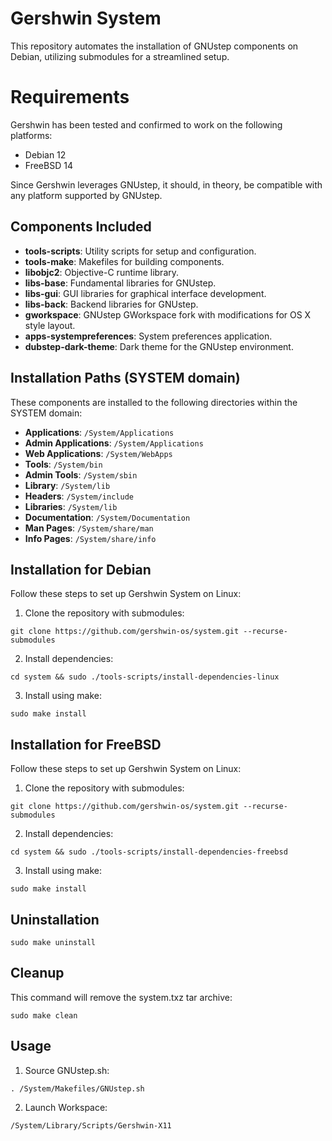 # Gershwin System

This repository automates the installation of GNUstep components on Debian, utilizing submodules for a streamlined setup.

# Requirements

Gershwin has been tested and confirmed to work on the following platforms:

* Debian 12
* FreeBSD 14

Since Gershwin leverages GNUstep, it should, in theory, be compatible with any platform supported by GNUstep.

## Components Included

- **tools-scripts**: Utility scripts for setup and configuration.
- **tools-make**: Makefiles for building components.
- **libobjc2**: Objective-C runtime library.
- **libs-base**: Fundamental libraries for GNUstep.
- **libs-gui**: GUI libraries for graphical interface development.
- **libs-back**: Backend libraries for GNUstep.
- **gworkspace**: GNUstep GWorkspace fork with modifications for OS X style layout.
- **apps-systempreferences**: System preferences application.
- **dubstep-dark-theme**: Dark theme for the GNUstep environment.

## Installation Paths (SYSTEM domain)

These components are installed to the following directories within the SYSTEM domain:

- **Applications**: `/System/Applications`
- **Admin Applications**: `/System/Applications`
- **Web Applications**: `/System/WebApps`
- **Tools**: `/System/bin`
- **Admin Tools**: `/System/sbin`
- **Library**: `/System/lib`
- **Headers**: `/System/include`
- **Libraries**: `/System/lib`
- **Documentation**: `/System/Documentation`
- **Man Pages**: `/System/share/man`
- **Info Pages**: `/System/share/info`

## Installation for Debian

Follow these steps to set up Gershwin System on Linux:

1. Clone the repository with submodules:

```
git clone https://github.com/gershwin-os/system.git --recurse-submodules
```

2. Install dependencies:
```
cd system && sudo ./tools-scripts/install-dependencies-linux
```

3. Install using make:
```
sudo make install
```

## Installation for FreeBSD

Follow these steps to set up Gershwin System on Linux:

1. Clone the repository with submodules:

```
git clone https://github.com/gershwin-os/system.git --recurse-submodules
```

2. Install dependencies:
```
cd system && sudo ./tools-scripts/install-dependencies-freebsd
```

3. Install using make:
```
sudo make install
```

## Uninstallation

```
sudo make uninstall
```

## Cleanup

This command will remove the system.txz tar archive:

```
sudo make clean
```

## Usage

1. Source GNUstep.sh:
```
. /System/Makefiles/GNUstep.sh 
```

2. Launch Workspace:
```
/System/Library/Scripts/Gershwin-X11
```